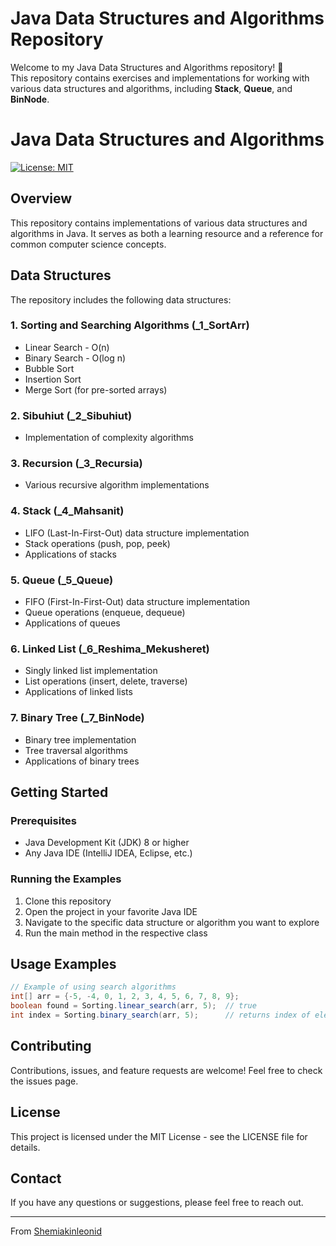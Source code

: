 # Java Data Structures and Algorithms Repository

Welcome to my Java Data Structures and Algorithms repository! 🚀  
This repository contains exercises and implementations for working with various data structures and algorithms, including **Stack**, **Queue**, and **BinNode**.  

# Java Data Structures and Algorithms

[![License: MIT](https://img.shields.io/badge/License-MIT-yellow.svg)](https://opensource.org/licenses/MIT)

## Overview

This repository contains implementations of various data structures and algorithms in Java. It serves as both a learning resource and a reference for common computer science concepts.

## Data Structures

The repository includes the following data structures:

### 1. Sorting and Searching Algorithms (_1_SortArr)
- Linear Search - O(n)
- Binary Search - O(log n)
- Bubble Sort
- Insertion Sort
- Merge Sort (for pre-sorted arrays)

### 2. Sibuhiut (_2_Sibuhiut)
- Implementation of complexity algorithms

### 3. Recursion (_3_Recursia)
- Various recursive algorithm implementations

### 4. Stack (_4_Mahsanit)
- LIFO (Last-In-First-Out) data structure implementation
- Stack operations (push, pop, peek)
- Applications of stacks

### 5. Queue (_5_Queue)
- FIFO (First-In-First-Out) data structure implementation
- Queue operations (enqueue, dequeue)
- Applications of queues

### 6. Linked List (_6_Reshima_Mekusheret)
- Singly linked list implementation
- List operations (insert, delete, traverse)
- Applications of linked lists

### 7. Binary Tree (_7_BinNode)
- Binary tree implementation
- Tree traversal algorithms
- Applications of binary trees

## Getting Started

### Prerequisites
- Java Development Kit (JDK) 8 or higher
- Any Java IDE (IntelliJ IDEA, Eclipse, etc.)

### Running the Examples
1. Clone this repository
2. Open the project in your favorite Java IDE
3. Navigate to the specific data structure or algorithm you want to explore
4. Run the main method in the respective class

## Usage Examples

```java
// Example of using search algorithms
int[] arr = {-5, -4, 0, 1, 2, 3, 4, 5, 6, 7, 8, 9};
boolean found = Sorting.linear_search(arr, 5);  // true
int index = Sorting.binary_search(arr, 5);      // returns index of element 5
```

## Contributing

Contributions, issues, and feature requests are welcome! Feel free to check the issues page.

## License

This project is licensed under the MIT License - see the LICENSE file for details.

## Contact

If you have any questions or suggestions, please feel free to reach out.

---

 From [Shemiakinleonid](https://github.com/Shemiakinleonid)



